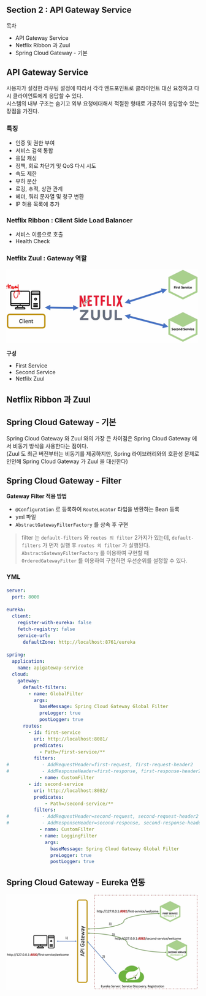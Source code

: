 ## Section 2 : API Gateway Service
목차</br>
- API Gateway Service
- Netflix Ribbon 과 Zuul
- Spring Cloud Gateway - 기본

## API Gateway Service
사용자가 설정한 라우팅 설정에 따라서 각각 엔드포인트로 클라이언트 대신 요청하고 다시 클라이언트에게 응답할 수 있다.</br>
시스템의 내부 구조는 숨기고 외부 요청에대해서 적절한 형태로 가공하여 응답할수 있는 장점을 가진다.

### **특징**
- 인증 및 권한 부여
- 서비스 검색 통합
- 응답 캐싱
- 정책, 회로 차단기 및 QoS 다시 시도
- 속도 제한
- 부하 분산
- 로깅, 추적, 상관 관계
- 헤더, 쿼리 문자열 및 청구 변환
- IP 허용 목록에 추가

### Netflix Ribbon : Client Side Load Balancer
- 서비스 이름으로 호출
- Health Check

### Netfilx Zuul : Gateway 역할

<img src="/img/3.png" width="500px;">

**구성**</br>
- First Service
- Second Service
- Netfilx Zuul

## Netflix Ribbon 과 Zuul

## Spring Cloud Gateway - 기본

Spring Cloud Gateway 와 Zuul 와의 가장 큰 차이점은 Spring Cloud Gateway 에서 비동기 방식을 사용한다는 점이다.</br>
(Zuul 도 최근 버전부터는 비동기를 제공하지만, Spring 라이브러리와의 호환성 문제로 인인해 Spring Cloud Gateway 가 Zuul 을 대신한다)

## Spring Cloud Gateway - Filter

**Gateway** **Filter 적용 방법**

- `@Configuration` 로 등록하여 `RouteLocator` 타입을 반환하는 Bean  등록
- yml 파일
- `AbstractGatewayFilterFactory` 를 상속 후 구현

> filter 는 `default-filters` 와 `routes 의 filter` 2가지가 있는데, `default-filters` 가 먼저 실행 후 `routes 의 filter` 가 실행된다.
`AbstractGatewayFilterFactory` 를 이용하여 구현할 때 `OrderedGatewayFilter` 를 이용하여 구현하면 우선순위를 설정할 수 있다.
>

### YML

```yaml
server:
  port: 8000

eureka:
  client:
    register-with-eureka: false
    fetch-registry: false
    service-url:
      defaultZone: http://localhost:8761/eureka

spring:
  application:
    name: apigateway-service
  cloud:
    gateway:
      default-filters:
        - name: GlobalFilter
          args:
            baseMessage: Spring Cloud Gateway Global Filter
            preLogger: true
            postLogger: true
      routes:
        - id: first-service
          uri: http://localhost:8081/
          predicates:
            - Path=/first-service/**
          filters:
#            - AddRequestHeader=first-request, first-request-header2
#            - AddResponseHeader=first-response, first-response-header2
            - name: CustomFilter
        - id: second-service
          uri: http://localhost:8082/
          predicates:
              - Path=/second-service/**
          filters:
#            - AddRequestHeader=second-request, second-request-header2
#            - AddResponseHeader=second-response, second-response-header2
            - name: CustomFilter
            - name: LoggingFilter
              args:
                baseMessage: Spring Cloud Gateway Global Filter
                preLogger: true
                postLogger: true
```

## Spring Cloud Gateway - Eureka 연동

<img src="/img/4.png" width="500px;">
